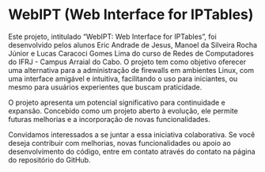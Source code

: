 # WebIPT (Web Interface for IPTables)

Este projeto, intitulado “WebIPT: Web Interface for IPTables”, foi desenvolvido pelos alunos Eric Andrade de Jesus, Manoel da Silveira Rocha Júnior e Lucas Caracoci Gomes Lima do curso de Redes de Computadores do IFRJ - Campus Arraial do Cabo. O projeto tem como objetivo oferecer uma alternativa para a administração de firewalls em ambientes Linux, com uma interface amigável e intuitiva, facilitando o uso para iniciantes, ou mesmo para usuários experientes que buscam praticidade.

O projeto apresenta um potencial significativo para continuidade e expansão. Concebido como um projeto aberto à evolução, ele permite futuras melhorias e a incorporação de novas funcionalidades.

Convidamos interessados a se juntar a essa iniciativa colaborativa. Se você deseja contribuir com melhorias, novas funcionalidades ou apoio ao desenvolvimento do código, entre em contato através do contato na página do repositório do GitHub. 

